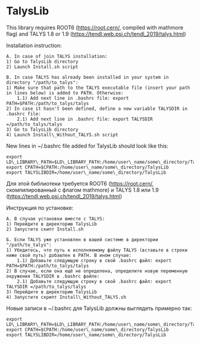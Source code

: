 # TalysLib

This library requires ROOT6 (https://root.cern/, compiled with mathmore flag) and TALYS 1.8 or 1.9 (https://tendl.web.psi.ch/tendl_2019/talys.html)

Installation instruction:

    A. In case of join TALYS installation:
    1) Go to TalysLib directory
    2) Launch Install.sh script

    B. In case TALYS has already been installed in your system in directory "/path/to_talys":
    1) Make sure that path to the TALYS executable file (insert your path in lines below) is added to PATH. Otherwise:
        1.1) Add next line in .bashrc file: export PATH=$PATH:/path/to_talys/talys
    2) In case it hasn't been defined, define a new variable TALYSDIR in .bashrc file:
        2.1) Add next line in .bashrc file: export TALYSDIR =/path/to_talys/talys 
    3) Go to TalysLib directory
    4) Launch Install\_Without_TALYS.sh script 

New lines in ~/.bashrc file added for TalysLib should look like this:
    
    export LD\_LIBRARY\_PATH=$LD\_LIBRARY_PATH:/home/user\_name/some\_directory/TalysLib
    export CPATH=$CPATH:/home/user\_name/some\_directory/TalysLib
    export TALYSLIBDIR=/home/user\_name/some\_directory/TalysLib

Для этой библиотеки требуется ROOT6 (https://root.cern/, скомпилированный с флагом mathmore) и TALYS 1.8 или 1.9 (https://tendl.web.psi.ch/tendl_2019/talys.html)

Инструкция по установке:

    A. В случае установки вместе с TALYS:
    1) Перейдите в директорию TalysLib
    2) Запустите скипт Install.sh

    Б. Если TALYS уже установлен в вашей системе в директории "/path/to_talys":
    1) Убедитесь, что путь к исполняемому файлу TALYS (вставьте в строки ниже свой путь) добавлен в PATH. В ином случае:
        1.1) Добавьте следующую строку в свой .bashrc файл: export PATH=$PATH:/path/to_talys/talys
    2) В случае, если она ещё не определена, определите новую переменную окружения TALYSDIR в .bashrc файле:
        2.1) Добавьте следующую строку в свой .bashrc файл: export TALYSDIR =/path/to_talys/talys 
    3) Перейдите в директорию TalysLib
    4) Запустите скрипт Install\_Without_TALYS.sh

Новые записи в ~/.bashrc для TalysLib должны выглядеть примерно так:
    
    export LD\_LIBRARY\_PATH=$LD\_LIBRARY_PATH:/home/user\_name/some\_directory/TalysLib
    export CPATH=$CPATH:/home/user\_name/some\_directory/TalysLib
    export TALYSLIBDIR=/home/user\_name/some\_directory/TalysLib

